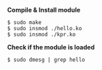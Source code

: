 **Compile & Install module**
```
$ sudo make
$ sudo insmod ./hello.ko
$ sudo insmod ./kpr.ko
```

**Check if the module is loaded**
```
$ sudo dmesg | grep hello
```
